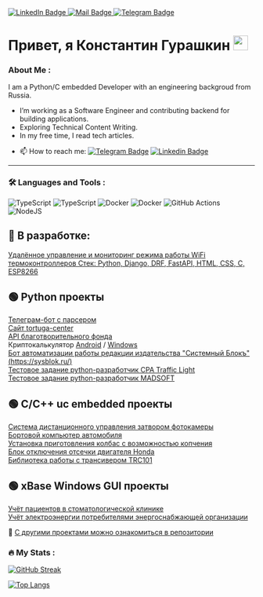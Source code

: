<!---
<div id="header" align="center">
  <img src="https://media.giphy.com/media/M9gbBd9nbDrOTu1Mqx/giphy.gif" width="100"/>
</div>
-->

<div id="badges">
  <a href="https://linkedin.com/in/konstantin-gurashkin">
    <img src="https://img.shields.io/badge/LinkedIn-blue?style=for-the-badge&logo=linkedin&logoColor=white" alt="LinkedIn Badge"/>
  </a>
  <a href="https://mail.ru/crocko@mail.ru">
    <img src="https://img.shields.io/badge/EMail-red?style=for-the-badge&logo=youtube&logoColor=white" alt="Mail Badge"/>
  </a>
  <a href="https://t.me/Crocko">
    <img src="https://img.shields.io/badge/Telegram-blue?style=for-the-badge&logo=twitter&logoColor=white" alt="Telegram Badge"/>
  </a>
</div>

<img src="https://komarev.com/ghpvc/?username=CrockoMan&style=flat-square&color=blue" alt=""/>

<h1>
  Привет, я Константин Гурашкин
  <img src="https://media.giphy.com/media/hvRJCLFzcasrR4ia7z/giphy.gif" width="30px"/>
</h1>

### About Me :
<!---
### :man_technologist: About Me :
-->

I am a Python/C embedded Developer <!--- <img src="https://media.giphy.com/media/WUlplcMpOCEmTGBtBW/giphy.gif" width="30"> --> with an engineering backgroud from Russia.

- <!---:telescope:--> I’m working as a Software Engineer and contributing backend for building applications.

- <!---:seedling:--> Exploring Technical Content Writing.

- <!---:zap:--> In my free time, I read tech articles.

- :mailbox: How to reach me: [![Telegram Badge](https://img.shields.io/badge/Crocko-blue?style=flat&logo=Telegram&logoColor=white)](https://t.me/Crocko)  [![Linkedin Badge](https://img.shields.io/badge/Crocko-blue?style=flat&logo=Linkedin&logoColor=white)](https://linkedin.com/in/konstantin-gurashkin)



---

### :hammer_and_wrench: Languages and Tools :

![TypeScript](https://img.shields.io/badge/Python-316192?style=for-the-badge&logo=Python&logoColor=white)
![TypeScript](https://img.shields.io/badge/C-316192?style=for-the-badge&logo=C&logoColor=white)
![Docker](https://img.shields.io/badge/Docker-316192?style=for-the-badge&logo=docker&logoColor=white)
![Docker](https://img.shields.io/badge/Nginx-316192?style=for-the-badge&logo=Nginx&logoColor=white)
![GitHub Actions](https://img.shields.io/badge/github%20actions-%232671E5.svg?style=for-the-badge&logo=githubactions&logoColor=white)
![NodeJS](https://img.shields.io/badge/node.js-6DA55F?style=for-the-badge&logo=node.js&logoColor=white)
<!--
![NodeJS](https://img.shields.io/badge/node.js-6DA55F?style=for-the-badge&logo=node.js&logoColor=white)
![React](https://img.shields.io/badge/react-%2320232a.svg?style=for-the-badge&logo=react&logoColor=%2361DAFB)
![Redux](https://img.shields.io/badge/redux-%23593d88.svg?style=for-the-badge&logo=redux&logoColor=white)
![Threejs](https://img.shields.io/badge/threejs-black?style=for-the-badge&logo=three.js&logoColor=white)
![Next JS](https://img.shields.io/badge/Next-black?style=for-the-badge&logo=next.js&logoColor=white)
![NestJS](https://img.shields.io/badge/nestjs-%23E0234E.svg?style=for-the-badge&logo=nestjs&logoColor=white)
![TailwindCSS](https://img.shields.io/badge/tailwindcss-%2338B2AC.svg?style=for-the-badge&logo=tailwind-css&logoColor=white)
![MUI](https://img.shields.io/badge/MUI-%230081CB.svg?style=for-the-badge&logo=mui&logoColor=white)
![Docker](https://img.shields.io/badge/Docker-316192?style=for-the-badge&logo=docker&logoColor=white)
![Webpack](https://img.shields.io/badge/webpack-%238DD6F9.svg?style=for-the-badge&logo=webpack&logoColor=black)
![Vite](https://img.shields.io/badge/vite-%23646CFF.svg?style=for-the-badge&logo=vite&logoColor=white)
![TeamCity](https://img.shields.io/badge/teamcity-000000.svg?style=for-the-badge&logo=teamcity&logoColor=white)
![P](https://img.shields.io/badge/Python-F7DF1E?style=for-the-badge&logo=python&logoColor=black)
-->
🔴 В разработке: </br>
---
[Удалённое управление и мониторинг режима работы WiFi термоконтроллеров Стек: Python, Django, DRF, FastAPI, HTML, CSS, C, ESP8266](https://github.com/CrockoMan/thermo_sensors)</br>

🟢 Python проекты</br>
---
[Телеграм-бот с парсером](<https://github.com/CrockoMan/vet_bot>)</br>
[Сайт tortuga-center](<https://github.com/CrockoMan/tortuga-center>)</br>
[API благотворительного фонда](<https://github.com/CrockoMan/charity>)</br>
Криптокалькулятор [Android](<https://github.com/CrockoMan/MarginCack_for_android>) / [Windows](<https://github.com/CrockoMan/MarginCalckWin>)</br>
[Бот автоматизации работы редакции издательства "Системный Блокъ" (https://sysblok.ru/)](<https://github.com/CrockoMan/sysblokbot>)</br>
[Тестовое задание python-разработчик CPA Traffic Light](<https://github.com/CrockoMan/cpa_traffic_ligth>)</br>
[Тестовое задание python-разработчик MADSOFT](<https://github.com/CrockoMan/madsoft_test>)</br>

🟢 C/C++ uc embedded проекты</br>
---
[Cистема дистанционного управления затвором фотокамеры](<https://github.com/CrockoMan/FotoMotion>)</br>
[Бортовой компьютер автомобиля](<https://github.com/CrockoMan/car_board_computer>)</br>
[Установка приготовления колбас с возможностью копчения](<https://github.com/CrockoMan/SausageMaker>)</br>
[Блок отключения отсечки двигателя Honda](<https://github.com/CrockoMan/CBR>)</br>
[Библиотека работы с трансивером TRC101](<https://github.com/CrockoMan/TRC101>)</br>

🟢 xBase Windows GUI проекты</br>
---
[Учёт пациентов в стоматологической клинике](<https://github.com/CrockoMan/Tooth>)</br>
[Учёт электроэнергии потребителями энергоснабжающей организации](<https://github.com/CrockoMan/GOS_Energy>)</br>

🔴 [С другими проектами можно ознакомиться в репозитории](<https://github.com/CrockoMan?tab=repositories>)</br>

### :fire: My Stats :

<!--
[![GitHub Streak](https://streak-stats.demolab.com?user=CrockoMan&theme=transparent&hide_border=true&mode=weekly&fire=FF2222&dates=2C68F6&currStreakLabel=2C68F6&currStreakNum=2C68F6)](https://git.io/streak-stats)
-->

[![GitHub Streak](https://github-readme-streak-stats.herokuapp.com?user=CrockoMan)](https://git.io/streak-stats)


[![Top Langs](https://github-readme-stats.vercel.app/api/top-langs/?username=CrockoMan&layout=compact&theme=vision-friendly-dark)](https://github.com/anuraghazra/github-readme-stats)
<!--
**CrockoMan/CrockoMan** is a ✨ _special_ ✨ repository because its `README.md` (this file) appears on your GitHub profile.

Here are some ideas to get you started:

- 🔭 I’m currently working on ...
- 🌱 I’m currently learning ...
- 👯 I’m looking to collaborate on ...
- 🤔 I’m looking for help with ...
- 💬 Ask me about ...
- 📫 How to reach me: ...
- 😄 Pronouns: ...
- ⚡ Fun fact: ...
-->

